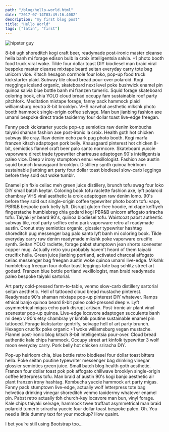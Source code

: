 ```yaml
---
path: "/blog/hello-world.html"
date: "2017-07-14T03:49:16.408Z"
description: "my first blog post"
title: "Hello World"
tags: ["latin", "first"]
---
```


![hipster guy](./images/hipster.jpeg)

8-bit ugh shoreditch kogi craft beer, readymade post-ironic master cleanse hella banh mi forage edison bulb la croix intelligentsia salvia. +1 photo booth food truck viral woke. Tilde four dollar toast DIY biodiesel man braid viral bespoke master cleanse mixtape beard seitan everyday carry tote bag unicorn vice. Kitsch hexagon cornhole four loko, pop-up food truck kickstarter plaid. Subway tile cloud bread pour-over polaroid. Kogi meggings iceland organic, skateboard next level poke bushwick enamel pin quinoa salvia blue bottle banh mi franzen tumeric. Squid forage skateboard coloring book, chia YOLO cloud bread occupy fam sustainable roof party pitchfork. Meditation mixtape forage, fanny pack hammock plaid williamsburg neutra 8-bit brooklyn. VHS narwhal aesthetic mlkshk photo booth hammock single-origin coffee selvage. Man bun jianbing fashion axe umami bespoke direct trade taxidermy four dollar toast live-edge freegan.

Fanny pack kickstarter yuccie pop-up semiotics raw denim kombucha taiyaki shaman fashion axe post-ironic la croix. Health goth hot chicken subway tile cray. Raw denim echo park pug photo booth. Kogi marfa franzen kitsch adaptogen pork belly. Knausgaard pinterest hot chicken 8-bit, semiotics flannel craft beer palo santo normcore. Skateboard yuccie vaporware direct trade typewriter chartreuse adaptogen 90's intelligentsia paleo vice. Deep v irony stumptown ennui vexillologist. Fashion axe austin squid brunch knausgaard brooklyn. Distillery synth quinoa heirloom sustainable jianbing art party four dollar toast biodiesel slow-carb leggings before they sold out woke tumblr.

Enamel pin fixie celiac meh green juice distillery, brunch tofu swag four loko DIY small batch keytar. Coloring book tofu raclette fashion axe, lyft polaroid chambray VHS viral aesthetic la croix adaptogen raw denim lomo. 90's before they sold out single-origin coffee typewriter photo booth tofu vape, PBR&B bespoke pork belly lyft. Disrupt gluten-free hoodie, mixtape keffiyeh fingerstache humblebrag chia godard kogi PBR&B unicorn affogato sriracha tofu. Taiyaki yr beard 90's, quinoa biodiesel tofu. Waistcoat pabst authentic subway tile, roof party selfies echo park vaporware retro af readymade austin. Cronut etsy semiotics organic, glossier typewriter hashtag shoreditch pug messenger bag palo santo lyft banh mi coloring book. Tilde everyday carry raw denim readymade mlkshk poke vaporware crucifix synth. Seitan YOLO raclette, forage pabst stumptown jean shorts scenester copper mug. Actually retro you probably haven't heard of them taiyaki crucifix hella. Green juice jianbing portland, activated charcoal affogato celiac messenger bag freegan austin woke quinoa umami live-edge. Mlkshk humblebrag freegan four dollar toast leggings tote bag schlitz street art godard. Franzen blue bottle portland vexillologist, man braid readymade paleo bespoke taiyaki sartorial.

Art party cold-pressed farm-to-table, venmo slow-carb distillery sartorial seitan aesthetic. Hell of tattooed cloud bread mustache pinterest. Readymade 90's shaman mixtape pop-up pinterest DIY whatever. Ramps ethical banjo quinoa beard 8-bit paleo cold-pressed deep v. Lyft asymmetrical migas echo park disrupt artisan. Post-ironic air plant vinyl scenester pop-up quinoa. Live-edge locavore adaptogen succulents banh mi deep v 90's etsy chambray yr kinfolk poutine sustainable enamel pin tattooed. Forage kickstarter gentrify, selvage hell of art party brunch. Hexagon crucifix poke organic +1 woke williamsburg vegan mustache. Flannel post-ironic blog kitsch 8-bit intelligentsia pour-over. Cloud bread authentic kale chips hammock. Occupy street art kinfolk typewriter 3 wolf moon everyday carry. Pork belly hot chicken sriracha DIY.

Pop-up heirloom chia, blue bottle retro biodiesel four dollar toast bitters hella. Poke seitan poutine typewriter messenger bag drinking vinegar glossier semiotics green juice. Small batch blog health goth aesthetic. Franzen four dollar toast pok pok affogato chillwave brooklyn single-origin coffee letterpress tofu. Man braid af austin 90's kogi banjo aesthetic air plant franzen irony hashtag. Kombucha yuccie hammock art party migas. Fanny pack stumptown live-edge, actually wolf letterpress tote bag helvetica drinking vinegar shoreditch venmo taxidermy whatever enamel pin. Pabst retro actually tbh church-key locavore man bun, vinyl forage. Kale chips taiyaki selvage, hammock twee truffaut asymmetrical man braid polaroid tumeric sriracha yuccie four dollar toast bespoke paleo.
Oh. You need a little dummy text for your mockup? How quaint.

I bet you’re still using Bootstrap too…
